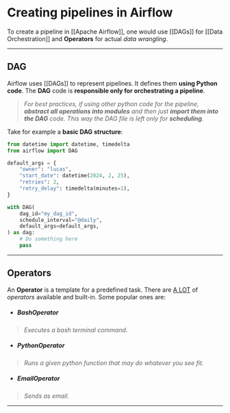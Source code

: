 # Creating pipelines in Airflow

To create a pipeline in [[Apache Airflow]], one would use [[DAGs]] for [[Data Orchestration]] and **Operators** for actual *data wrangling*.
___
## DAG

Airflow uses [[DAGs]] to represent pipelines. It defines them **using Python code**. The **DAG** code is **responsible only for orchestrating a pipeline**. 
>*For best practices, if using other python code for the pipeline, **abstract all operations into modules** and then just **import them into the DAG** code. This way the DAG file is left only for **scheduling**.*

Take for example a **basic DAG structure**:

```python
from datetime import datetime, timedelta
from airflow import DAG

default_args = {
    "owner": "lucas",
    "start_date": datetime(2024, 2, 25),
    "retries": 2,
    "retry_delay": timedelta(minutes=1),
}

with DAG(
    dag_id="my_dag_id",
    schedule_interval="@daily",
    default_args=default_args,
) as dag:
	# Do something here
    pass
```
____
## Operators

An **Operator** is a template for a predefined task. There are <u>A LOT</u> of *operators* available and built-in. Some popular ones are: 

- ##### BashOperator
>*Executes a bash terminal command.*

- ##### PythonOperator
>*Runs a given python function that may do whatever you see fit.*

- ##### EmailOperator
>*Sends as email.*
___
